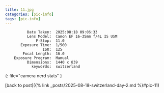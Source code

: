 ```yaml
---
title: 11.jpg
categories: [pic-info]
tags: [pic-info]
---
```


```text
          Date Taken:  2025:08:18 09:06:33
          Lens Model:  Canon EF 16-35mm f/4L IS USM
              F-Stop:  11.0
       Exposure Time:  1/500
                 ISO:  125
        Focal Length:  16.0
    Exposure Program:  Manual
          Dimensions:  1440 x 839
            keywords:  switzerland
```
{: file="camera nerd stats" }

[back to post]({% link _posts/2025-08-18-switzerland-day-2.md %}#pic-11)